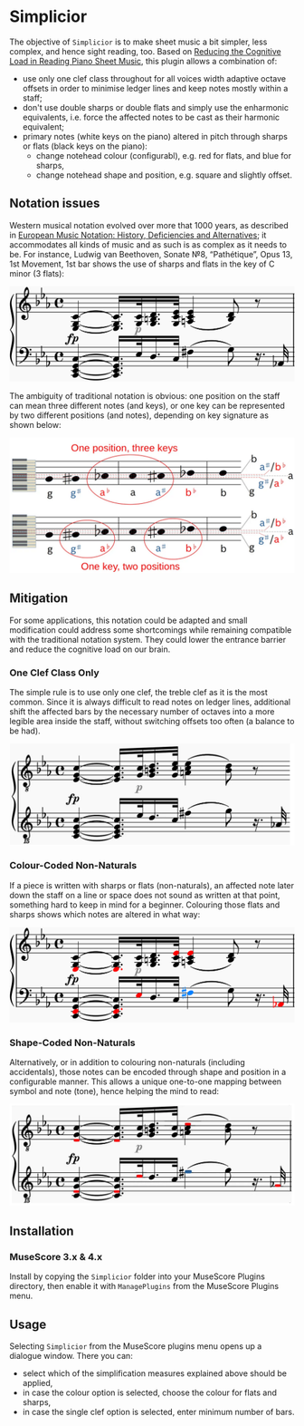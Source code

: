 # Simplicior

The objective of `Simplicior` is to make sheet music a bit simpler, less complex, and hence sight reading, too. Based on [Reducing the Cognitive Load in Reading Piano Sheet Music](https://medium.com/@peter-wurmsdobler/reducing-the-cognitive-load-in-reading-piano-sheet-music-a513aba01304), this plugin allows a combination of:

- use only one clef class throughout for all voices width adaptive octave offsets in order to minimise ledger lines and keep notes mostly within a staff;
- don't use double sharps or double flats and simply use the enharmonic equivalents, i.e. force the affected notes to be cast as their harmonic equivalent;
- primary notes (white keys on the piano) altered in pitch through sharps or flats (black keys on the piano):
  - change notehead colour (configurabl), e.g. red for flats, and blue for sharps,
  - change notehead shape and position, e.g. square and slightly offset.


## Notation issues

Western musical notation evolved over more that 1000 years, as described in [European Music Notation: History, Deficiencies and Alternatives](https://peter-wurmsdobler.medium.com/european-music-notation-history-deficiencies-and-alternatives-2684fd947aee); it accommodates all kinds of music and as such is as complex as it needs to be. 
For instance, Ludwig van Beethoven, Sonate №8, “Pathétique”, Opus 13, 1st Movement, 1st bar shows the use of sharps and flats in the key of C minor (3 flats):

![BarBlack](images/sonata-traditional.png)

The ambiguity of traditional notation is obvious: one position on the staff can mean three different notes (and keys), or one key can be represented by two different positions (and notes), depending on key signature as shown below:

![Traditional](images/traditional-notation-issues.png)

## Mitigation

For some applications, this notation could be adapted and small modification could address some shortcomings while remaining compatible with the traditional notation system. They could lower the entrance barrier and reduce the cognitive load on our brain.

### One Clef Class Only

The simple rule is to use only one clef, the treble clef as it is the most common. Since it is always difficult to read notes on ledger lines, additional shift the affected bars by the necessary number of octaves into a more legible area inside the staff, without switching offsets too often (a balance to be had).

![SingleClef](images/sonata-single-clef.png)


### Colour-Coded Non-Naturals

If a piece is written with sharps or flats (non-naturals), an affected note later down the staff on a line or space does not sound as written at that point, something hard to keep in mind for a beginner. Colouring those flats and sharps shows which notes are altered in what way:

![BarColour](images/sonata-colour-coded.png)


### Shape-Coded Non-Naturals

Alternatively, or in addition to colouring non-naturals (including accidentals), those notes can be encoded through shape and position in a configurable manner. This allows a unique one-to-one mapping between symbol and note (tone), hence helping the mind to read: 

![SingleClef](images/sonata-shape-coded.png)


## Installation

### MuseScore 3.x & 4.x

Install by copying the `Simplicior` folder into your MuseScore Plugins directory, then enable it with `ManagePlugins` from the MuseScore Plugins menu. 

## Usage

Selecting `Simplicior` from the MuseScore plugins menu opens up a dialogue window. There you can:

- select which of the simplification measures explained above should be applied,
- in case the colour option is selected, choose the colour for flats and sharps,
- in case the single clef option is selected, enter minimum number of bars. 